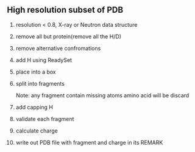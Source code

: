 ## High resolution subset of PDB

1. resolution < 0.8, X-ray or Neutron data structure
2. remove all but protein(remove all the H/D)
3. remove alternative confromations
4. add H using ReadySet
5. place into a box
6. split into fragments

   Note: any fragment contain missing atoms amino acid will be discard

7. add capping H
8. validate each fragment
9. calculate charge
10. write out PDB file with fragment and charge in its REMARK

